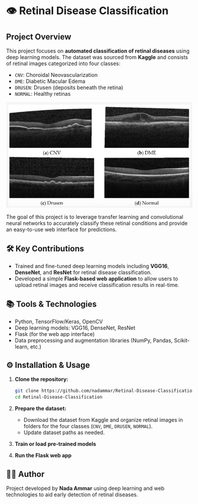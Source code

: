 # 👁️ Retinal Disease Classification 

##  Project Overview

This project focuses on **automated classification of retinal diseases** using deep learning models. The dataset was sourced from **Kaggle** and consists of retinal images categorized into four classes:

* `CNV`: Choroidal Neovascularization
* `DME`: Diabetic Macular Edema
* `DRUSEN`: Drusen (deposits beneath the retina)
* `NORMAL`: Healthy retinas

![Sample Retinal Images](retinal_classes/retinal_classes.PNG)

The goal of this project is to leverage transfer learning and convolutional neural networks to accurately classify these retinal conditions and provide an easy-to-use web interface for predictions.

## 🛠️ Key Contributions

* Trained and fine-tuned deep learning models including **VGG16**, **DenseNet**, and **ResNet** for retinal disease classification.
* Developed a simple **Flask-based web application** to allow users to upload retinal images and receive classification results in real-time.

## 📚 Tools & Technologies

* Python, TensorFlow/Keras, OpenCV
* Deep learning models: VGG16, DenseNet, ResNet
* Flask (for the web app interface)
* Data preprocessing and augmentation libraries (NumPy, Pandas, Scikit-learn, etc.)

## ⚙️ Installation & Usage

1. **Clone the repository:**

   ```bash
   git clone https://github.com/nadammar/Retinal-Disease-Classification.git  
   cd Retinal-Disease-Classification  
   ```
2. **Prepare the dataset:**

   * Download the dataset from Kaggle and organize retinal images in folders for the four classes (`CNV`, `DME`, `DRUSEN`, `NORMAL`).
   * Update dataset paths as needed.
3. **Train or load pre-trained models**

4. **Run the Flask web app**


## 👨‍💻 Author

Project developed by **Nada Ammar** using deep learning and web technologies to aid early detection of retinal diseases.

